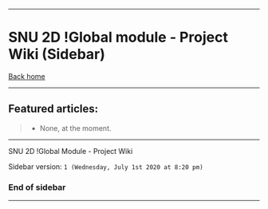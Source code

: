 
***

# SNU 2D !Global module - Project Wiki (Sidebar)

[Back home](https://github.com/seanpm2001/SNU_GlobalRoot/wiki/)

***

## Featured articles:

> * None, at the moment.

***

SNU 2D !Global Module - Project Wiki

Sidebar version: `1 (Wednesday, July 1st 2020 at 8:20 pm)`

### End of sidebar

***
